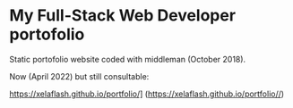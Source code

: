 # My Full-Stack Web Developer portofolio

Static portofolio website coded with middleman (October 2018).

Now (April 2022) but still consultable:

https://xelaflash.github.io/portfolio/] (https://xelaflash.github.io/portfolio//)
